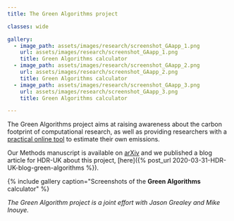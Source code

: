 ```yaml
---
title: The Green Algorithms project

classes: wide

gallery:
  - image_path: assets/images/research/screenshot_GAapp_1.png
    url: assets/images/research/screenshot_GAapp_1.png
    title: Green Algorithms calculator
  - image_path: assets/images/research/screenshot_GAapp_2.png
    url: assets/images/research/screenshot_GAapp_2.png
    title: Green Algorithms calculator
  - image_path: assets/images/research/screenshot_GAapp_3.png
    url: assets/images/research/screenshot_GAapp_3.png
    title: Green Algorithms calculator

---
```



The Green Algorithms project aims at raising awareness about the carbon footprint of computational research,
as well as providing researchers with a [practical online tool](www.green-algorithms.org) to estimate their own emissions.

Our Methods manuscript is available on [arXiv](https://arxiv.org/abs/2007.07610) and we published a blog article for HDR-UK about this project, [here]({% post_url 2020-03-31-HDR-UK-blog-green-algorithms %}).

{% include gallery caption="Screenshots of the __Green Algorithms__ calculator" %}

_The Green Algorithm project is a joint effort with Jason Grealey and Mike Inouye._
